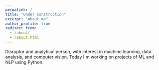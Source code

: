 ```yaml
---
permalink: /
title: "Under Construction"
excerpt: "About me"
author_profile: true
redirect_from: 
  - /about/
  - /about.html
---
```


Disruptor and analytical person, with interest in machine learning, data analysis, and computer vision. Today I'm working on projects of ML and NLP using Python.





